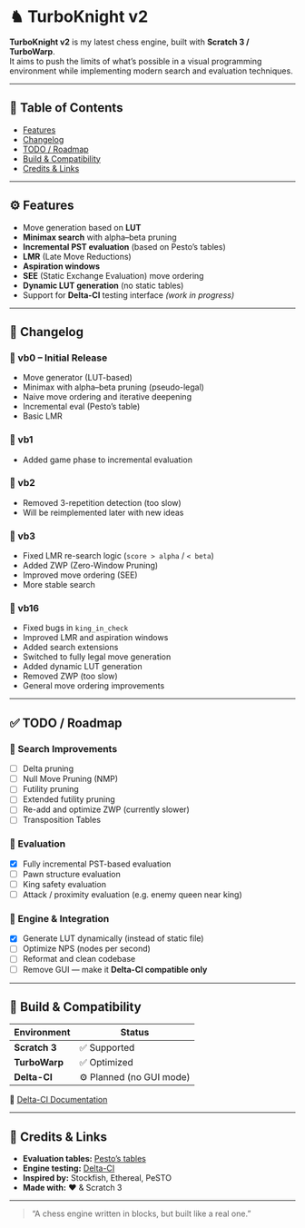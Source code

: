 # ♞ TurboKnight v2

**TurboKnight v2** is my latest chess engine, built with **Scratch 3 / TurboWarp**.  
It aims to push the limits of what’s possible in a visual programming environment while implementing modern search and evaluation techniques.

---

## 📌 Table of Contents
- [Features](#features)
- [Changelog](#changelog)
- [TODO / Roadmap](#todo--roadmap)
- [Build & Compatibility](#build--compatibility)
- [Credits & Links](#credits--links)

---

## ⚙️ Features

- Move generation based on **LUT**
- **Minimax search** with alpha–beta pruning
- **Incremental PST evaluation** (based on Pesto’s tables)
- **LMR** (Late Move Reductions)
- **Aspiration windows**
- **SEE** (Static Exchange Evaluation) move ordering
- **Dynamic LUT generation** (no static tables)
- Support for **Delta-CI** testing interface *(work in progress)*

---

## 🧾 Changelog

### 🔸 vb0 – Initial Release
- Move generator (LUT-based)
- Minimax with alpha–beta pruning (pseudo-legal)
- Naive move ordering and iterative deepening
- Incremental eval (Pesto’s table)
- Basic LMR

### 🔸 vb1
- Added game phase to incremental evaluation

### 🔸 vb2
- Removed 3-repetition detection (too slow)
- Will be reimplemented later with new ideas

### 🔸 vb3
- Fixed LMR re-search logic (`score > alpha` / `< beta`)
- Added ZWP (Zero-Window Pruning)
- Improved move ordering (SEE)
- More stable search

### 🔸 vb16
- Fixed bugs in `king_in_check`
- Improved LMR and aspiration windows
- Added search extensions
- Switched to fully legal move generation
- Added dynamic LUT generation
- Removed ZWP (too slow)
- General move ordering improvements

---

## ✅ TODO / Roadmap

### 🔹 Search Improvements
- [ ] Delta pruning  
- [ ] Null Move Pruning (NMP)  
- [ ] Futility pruning  
- [ ] Extended futility pruning  
- [ ] Re-add and optimize ZWP (currently slower)  
- [ ] Transposition Tables  

### 🔹 Evaluation
- [x] Fully incremental PST-based evaluation  
- [ ] Pawn structure evaluation  
- [ ] King safety evaluation  
- [ ] Attack / proximity evaluation (e.g. enemy queen near king)  

### 🔹 Engine & Integration
- [x] Generate LUT dynamically (instead of static file)  
- [ ] Optimize NPS (nodes per second)  
- [ ] Reformat and clean codebase  
- [ ] Remove GUI — make it **Delta-CI compatible only**  

---

## 🧰 Build & Compatibility

| Environment | Status |
|--------------|--------|
| **Scratch 3** | ✅ Supported |
| **TurboWarp** | ✅ Optimized |
| **Delta-CI** | ⚙️ Planned (no GUI mode) |

📘 [Delta-CI Documentation](https://docs.google.com/document/d/e/2PACX-1vQuWSlPVzfDhs6o3BhqsxKca4reQpYfBA2KMwLsBchDxLd6fbQCNl_PUJmqV9w_YPZmLdfGp5teI1GZ/pub)

---

## 🙌 Credits & Links

- **Evaluation tables:** [Pesto’s tables](https://www.chessprogramming.org/Simplified_Evaluation_Function)
- **Engine testing:** [Delta-CI](https://github.com/delta-ci)
- **Inspired by:** Stockfish, Ethereal, PeSTO  
- **Made with:** ❤️ & Scratch 3

---

> “A chess engine written in blocks, but built like a real one.”
